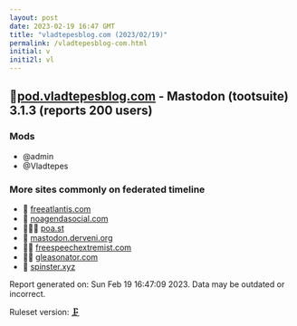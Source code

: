 ```yaml
---
layout: post
date: 2023-02-19 16:47 GMT
title: "vladtepesblog.com (2023/02/19)"
permalink: /vladtepesblog-com.html
initial: v
initi2l: vl
---
```


## 💉[pod.vladtepesblog.com](https://pod.vladtepesblog.com) - Mastodon (tootsuite) 3.1.3 (reports 200 users)

### Mods
 * @admin
 * @Vladtepes

### More sites commonly on federated timeline

* 💉 [freeatlantis.com](/freeatlantis-com.html)
* 💉 [noagendasocial.com](/noagendasocial-com.html)
* 🦝🧸💉 [poa.st](/poa-st.html)
* 🐘 [mastodon.derveni.org](/mastodon-derveni-org.html)
* 🦝💉 [freespeechextremist.com](/freespeechextremist-com.html)
* 🦝🧸 [gleasonator.com](/gleasonator-com.html)
* 🦝 [spinster.xyz](/spinster-xyz.html)

Report generated on: Sun Feb 19 16:47:09 2023. Data may be outdated or incorrect.

Ruleset version: [🗜](/version-clamp)
